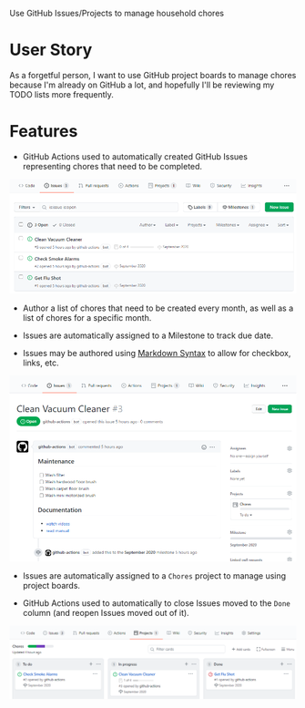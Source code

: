 Use GitHub Issues/Projects to manage household chores

# User Story

As a forgetful person, I want to use GitHub project boards to manage chores because I'm already on GitHub a lot, and
hopefully I'll be reviewing my TODO lists more frequently.

# Features

* GitHub Actions used to automatically created GitHub Issues representing chores that need to be completed.

![Issues List](docs/assets/Issues-List.png)

* Author a list of chores that need to be created every month, as well as a list of chores for a specific month.

* Issues are automatically assigned to a Milestone to track due date.

* Issues may be authored using [Markdown Syntax](https://guides.github.com/features/mastering-markdown/) to allow for checkbox, links, etc.

![Issues with Markdown](docs/assets/Issues-With-Markdown.png)

* Issues are automatically assigned to a `Chores` project to manage using project boards.

* GitHub Actions used to automatically to close Issues moved to the `Done` column (and reopen Issues moved out of it).

![Project Board In-Progress](docs/assets/Project-Board-In-Progress.png)
